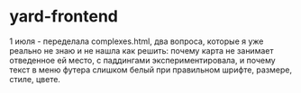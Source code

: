 # yard-frontend

1 июля - переделала complexes.html, два вопроса, которые я уже реально не знаю и не нашла как решить: почему карта не занимает отведенное ей место, с паддингами экспериментировала, и почему текст в меню футера слишком белый при правильном шрифте, размере, стиле, цвете. 
